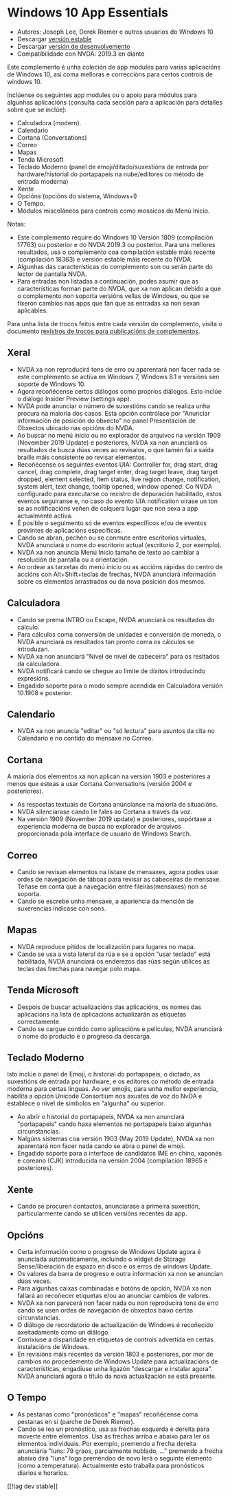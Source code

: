 # Windows 10 App Essentials #

* Autores: Joseph Lee, Derek Riemer e outros usuarios do Windows 10
* Descargar [versión estable][1]
* Descargar [versión de desenvolvemento][2]
* Compatibilidade con NVDA: 2019.3 en diante

Este complemento é unha coleción de app modules para varias aplicacións de
Windows 10, así coma melloras e correccións para certos controis de windows
10.

Inclúense os seguintes app modules ou o apoio para módulos para algunhas
aplicacións (consulta cada sección para a aplicación para detalles sobre que
se inclúe):

* Calculadora (modern).
* Calendario
* Cortana (Conversations)
* Correo
* Mapas
* Tenda Microsoft
* Teclado Moderno (panel de emoji/ditado/suxestións de entrada por
  hardware/historial do portapapeis na nube/editores co método de entrada
  moderna)
* Xente
* Opcións (opcións do sistema, Windows+I)
* O Tempo.
* Módulos misceláneos para controis como mosaicos do Menú Inicio.

Notas:

* Este complemento require do Windows 10 Versión 1809 (compilación 17763) ou
  posterior e do NVDA 2019.3 ou posterior. Para uns mellores resultados, usa
  o complemento coa compilación estable máis recente (compilación 18363) e
  versión estable máis recente do NVDA.
* Algunhas das características do complemento son ou serán parte do lector
  de pantalla NVDA.
* Para entradas non listadas a continuación, podes asumir que as
  características forman parte do NVDA, que xa non aplican debido a que o
  complemento non soporta versións vellas de Windows, ou que se fixeron
  cambios nas apps que fan que as entradas xa non sexan aplicables.

Para unha lista de trocos feitos entre cada versión do complemento, visita o
documento [rexistros de trocos para publicacións de complementos][3].

## Xeral

* NVDA xa non reproducirá tons de erro ou aparentará non facer nada se este
  complemento se activa en Windows 7, Windows 8.1 e versións sen soporte de
  Windows 10.
* Agora recoñécense certos diálogos como proprios diálogos. Esto inclúe o
  diálogo Insider Preview (settings app).
* NVDA pode anunciar o número de suxestións cando se realiza unha procura na
  maioría dos casos. Esta opción contrólase por "Anunciar información de
  posición do obxecto" no panel Presentación de Obxectos ubicado nas opcións
  do NVDA.
* Ao buscar no menú inicio ou no explorador de arquivos na versión 1909
  (November 2019 Update) e posteriores, NVDA xa non anunciará os resultados
  de busca dúas veces ao revisalos, o que tamén fai a saída braille máis
  consistente ao revisar elementos.
* Recoñécense os seguintes eventos UIA: Controller for, drag start, drag
  cancel, drag complete, drag target enter, drag target leave, drag target
  dropped, element selected, item status, live region change, notification,
  system alert, text change, tooltip opened, window opened. Co NVDA
  configurado para executarse co rexistro de depuración habilitado, estos
  eventos seguiranse e, no caso do evento UIA notification oirase un ton se
  as notificacións veñen de calquera lugar que non sexa a app actualmente
  activa.
* É posible o seguimento só de eventos específicos e/ou de eventos provintes
  de aplicacións específicas.
* Cando se abran, pechen ou se conmute entre escritorios virtuales, NVDA
  anunciará o nome do escritorio actual (escritorio 2, por exemplo).
* NVDA xa non anuncia Menú Inicio tamaño de texto ao cambiar a resolución de
  pantalla ou a orientación.
* Ao ordear as tarxetas do menú inicio ou as accións rápidas do centro de
  accións con Alt+Shift+teclas de frechas, NVDA anunciará información sobre
  os elementos arrastrados ou da nova posición dos mesmos.

## Calculadora

* Cando se prema INTRO ou Escape, NVDA anunciará os resultados do cálculo.
* Para cálculos coma conversión de unidades e conversión de moneda, o NVDA
  anunciará os resultados tan pronto coma os cálculos se introduzan.
* NVDA xa non anunciará "Nivel de nivel de cabeceira" para os resltados da
  calculadora.
* NVDA notificará cando se chegue ao límite de díxitos introducindo
  expresións.
* Engadido soporte para o modo sempre acendida en Calculadora versión
  10.1908 e posterior.

## Calendario

* NVDA xa non anuncia "editar" ou "só lectura" para asuntos da cita no
  Calendario e no contido do mensaxe no Correo.

## Cortana

A maioría dos elementos xa non aplican na versión 1903 e posteriores a menos
que esteas a usar Cortana Conversations (versión 2004 e posteriores).

* As respostas textuais de Cortana anúncianse na maioría de situacións.
* NVDA silenciarase cando lle fales ao Cortana a través da voz.
* Na versión 1909 (November 2019 update) e posteriores, sopórtase a
  experiencia moderna de busca no explorador de arquivos proporcionada pola
  interface de usuario de Windows Search.

## Correo

* Cando se revisan elementos na listaxe de mensaxes, agora podes usar ordes
  de navegación de táboas para revisar as cabeceiras de mensaxe. Téñase en
  conta que a navegación entre fileiras(mensaxes) non se soporta.
* Cando se escrebe unha mensaxe, a apariencia da mención de suxerencias
  indícase con sons.

## Mapas

* NVDA reproduce pitidos de localización para lugares no mapa.
* Cando se usa a vista lateral da rúa e se a opción "usar teclado" está
  habilitada, NVDA anunciará os enderezos das rúas según utilices as teclas
  das frechas para navegar polo mapa.

## Tenda Microsoft

* Despois de buscar actualizacións das aplicacións, os nomes das aplicacións
  na lista de aplicacions actualizarán as etiquetas correctamente.
* Cando se cargue contido como aplicacións e películas, NVDA anunciará o
  nome do producto e o progreso da descarga.

## Teclado Moderno

Isto inclúe o panel de Emoji, o historial do portapapeis, o dictado, as
suxestións de entrada por hardware, e os editores co método de entrada
moderna para certas linguas. Ao ver emojis, para unha mellor experiencia,
habilita a opción Unicode Consortium nos axustes de voz do NvDA e establece
o nivel de símbolos en "algunha" ou superior.

* Ao abrir o historial do portapapeis, NVDA xa non anunciará "portapapeis"
  cando haxa elementos no portapapeis baixo algunhas circunstancias.
* Nalgúns sistemas coa versión 1903 (May 2019 Update), NVDA xa non
  aparentará non facer nada cando se abra o panel de emoji.
* Engadido soporte para a interface de candidatos IME en chino, xaponés e
  coreano (CJK) introducida na versión 2004 (compilación 18965 e
  posteriores).

## Xente

* Cando se procuren contactos, anunciarase a primeira suxestión,
  particularmente cando se utilicen versións recentes da app.

## Opcións

* Certa información como o progreso de Windows Update agora é anunciada
  automaticamente, incluíndo o widget de Storage Sense/liberación de espazo
  en disco e os erros de windows Update.
* Os valores da barra de progreso e outra información xa non se anuncian
  dúas veces.
* Para algunhas caixas combinadas e botóns de opción, NVDA xa non fallará ao
  recoñecer etiquetas e/ou ao anunciar cambios de valores.
* NVDA xa non parecerá non facer nada ou non reproducirá tons de erro cando
  se usen ordes de navegación de obxectos baixo certas circunstancias.
* O diálogo de recordatorio de actualización de Windows é recoñecido
  axeitadamente como un diálogo.
* Corrixiuse a disparidade en etiquetas de controis advertida en certas
  instalacións de Windows.
* En revisións máis recentes da versión 1803 e posteriores, por mor de
  cambios no procedemento de Windows Update para actualizacións de
  características, engadiuse unha ligazón "descargar e instalar agora". NVDA
  anunciará agora o título da nova actualización se está presente.

## O Tempo

* As pestanas como "pronósticos" e "mapas" recoñécense coma pestanas en si
  (parche de Derek Riemer).
* Cando se lea un pronóstico, usa as frechas esquerda e dereita para moverte
  entre elementos. Usa as frechas arriba e abaixo para ler os elementos
  individuais. Por exemplo, premendo a frecha dereita anunciaría "luns: 79
  graos, parcialmente nublado, ..." premendo a frecha abaixo dirá "luns"
  logo preméndoo de novo lerá o seguinte elemento (como a
  temperatura). Actualmente esto traballa para pronósticos diarios e
  horarios.

[[!tag dev stable]]

[1]: https://addons.nvda-project.org/files/get.php?file=w10

[2]: https://addons.nvda-project.org/files/get.php?file=w10-dev

[3]: https://github.com/josephsl/wintenapps/wiki/w10changelog
